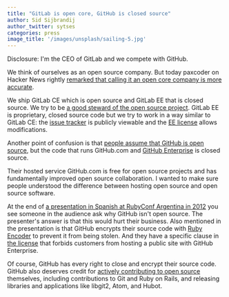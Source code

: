 ```yaml
---
title: "GitLab is open core, GitHub is closed source"
author: Sid Sijbrandij
author_twitter: sytses
categories: press
image_title: '/images/unsplash/sailing-5.jpg'
---
```


Disclosure: I'm the CEO of GitLab and we compete with GitHub.

We think of ourselves as an open source company. But today paxcoder on Hacker News rightly [remarked that calling it an open core company is more accurate](https://news.ycombinator.com/item?id=12129626).

We ship GitLab CE which is open source and GitLab EE that is closed source. We try to be [a good steward of the open source project](https://about.gitlab.com/about/#stewardship). GitLab EE is proprietary, closed source code but we try to work in a way similar to GitLab CE: the [issue tracker](https://gitlab.com/gitlab-org/gitlab-ee/issues) is publicly viewable and the [EE license](https://gitlab.com/gitlab-org/gitlab-ee/blob/master/LICENSE) allows modifications.

<!-- more -->

Another point of confusion is that [people assume that GitHub is open source](http://stackoverflow.com/questions/24254324/is-github-com-source-code-open-source), but the code that runs GitHub.com and [GitHub Enterprise](https://enterprise.github.com/home) is closed source.

Their hosted service GitHub.com is free for open source projects and has fundamentally improved open source collaboration. I wanted to make sure people understood the difference between hosting open source and open source software.

At the end of [a presentation in Spanish at RubyConf Argentina in 2012](https://vimeo.com/62219734) you see someone in the audience ask why GitHub isn't open source. The presenter's answer is that this would hurt their business. Also mentioned in the presentation is that GitHub encrypts their source code with [Ruby Encoder](https://www.rubyencoder.com/) to prevent it from being stolen. And they have a specific clause in [the license](https://enterprise.github.com/license) that forbids customers from hosting a public site with GitHub Enterprise.

Of course, GitHub has every right to close and encrypt their source code. GitHub also deserves credit for [actively contributing to open source](http://tom.preston-werner.com/2011/11/22/open-source-everything.html) themselves, including contributions to Git and Ruby on Rails, and releasing libraries and applications like libgit2, Atom, and Hubot.
